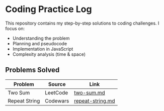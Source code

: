 # Coding Practice Log

This repository contains my step-by-step solutions to coding challenges.
I focus on:
- Understanding the problem
- Planning and pseudocode
- Implementation in JavaScript
- Complexity analysis (time & space)

## Problems Solved

| Problem        | Source    | Link |
|----------------|-----------|------|
| Two Sum        | LeetCode  | [two-sum.md](problems/two-sum.md) |
| Repeat String  | Codewars  | [repeat-string.md](problems/repeat-string.md) |

